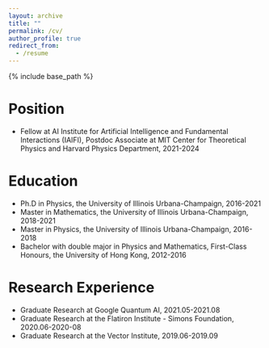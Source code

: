 ```yaml
---
layout: archive
title: ""
permalink: /cv/
author_profile: true
redirect_from:
  - /resume
---
```


{% include base_path %}

Position
======
* Fellow at AI Institute for Artificial Intelligence and Fundamental Interactions (IAIFI), Postdoc Associate at MIT Center for Theoretical Physics and Harvard Physics Department, 2021-2024

Education
======
* Ph.D in Physics, the University of Illinois Urbana-Champaign, 2016-2021
* Master in Mathematics, the University of Illinois Urbana-Champaign, 2018-2021
* Master in Physics, the University of Illinois Urbana-Champaign, 2016-2018
* Bachelor with double major in Physics and Mathematics,  First-Class Honours, the University of Hong Kong, 2012-2016

Research Experience
======
* Graduate Research at Google Quantum AI, 2021.05-2021.08
* Graduate Research at the Flatiron Institute - Simons Foundation, 2020.06-2020-08
* Graduate Research at the Vector Institute, 2019.06-2019.09


  
